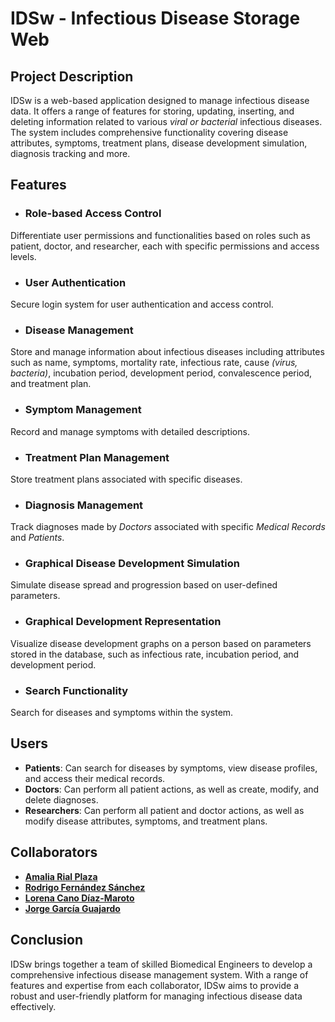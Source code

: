 # IDSw - Infectious Disease Storage Web
## Project Description
IDSw is a web-based application designed to manage infectious disease data. It offers a range of features for storing, updating, inserting, and deleting information related to various *viral or bacterial* infectious diseases. The system includes comprehensive functionality covering disease attributes, symptoms, treatment plans, disease development simulation, diagnosis tracking and more.
## Features
* ### Role-based Access Control
Differentiate user permissions and functionalities based on roles such as patient, doctor, and researcher, each with specific permissions and access levels.
* ### User Authentication
Secure login system for user authentication and access control.
* ### Disease Management
Store and manage information about infectious diseases including attributes such as name, symptoms, mortality rate, infectious rate, cause *(virus, bacteria)*, incubation period, development period, convalescence period, and treatment plan.
* ### Symptom Management
Record and manage symptoms with detailed descriptions.
* ### Treatment Plan Management
Store treatment plans associated with specific diseases.
* ### Diagnosis Management
Track diagnoses made by *Doctors* associated with specific *Medical Records* and *Patients*.
* ### Graphical Disease Development Simulation
Simulate disease spread and progression based on user-defined parameters.
* ### Graphical Development Representation
Visualize disease development graphs on a person based on parameters stored in the database, such as infectious rate, incubation period, and development period.
* ### Search Functionality
Search for diseases and symptoms within the system.
## Users
* **Patients**: Can search for diseases by symptoms, view disease profiles, and access their medical records.
* **Doctors**: Can perform all patient actions, as well as create, modify, and delete diagnoses.
* **Researchers**: Can perform all patient and doctor actions, as well as modify disease attributes, symptoms, and treatment plans.
## Collaborators
* **[Amalia Rial Plaza](https://github.com/AmaliaRial)**
* **[Rodrigo Fernández Sánchez](https://github.com/RodriFS0)** 
* **[Lorena Cano Díaz-Maroto](https://github.com/loreeenacano)**
* **[Jorge García Guajardo](https://github.com/jorgegguajardo1)**
## Conclusion
IDSw brings together a team of skilled Biomedical Engineers to develop a comprehensive infectious disease management system. With a range of features and expertise from each collaborator, IDSw aims to provide a robust and user-friendly platform for managing infectious disease data effectively.
